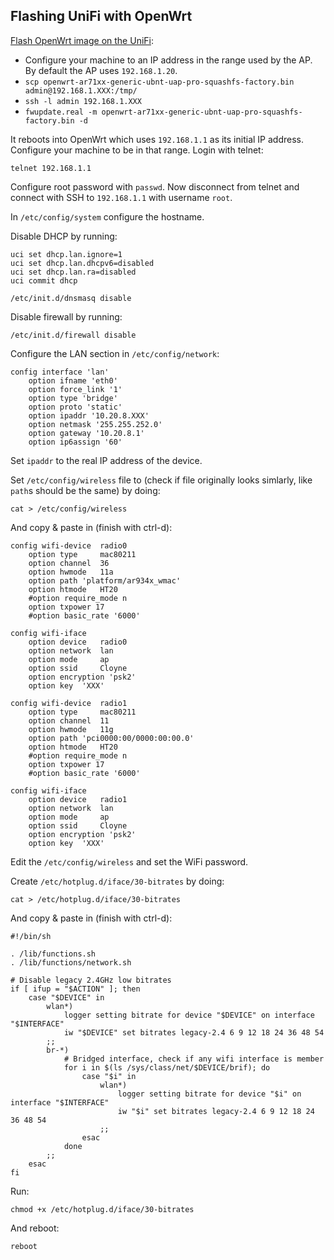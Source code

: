 Flashing UniFi with OpenWrt
---------------------------

[Flash OpenWrt image on the UniFi](http://wiki.openwrt.org/toh/ubiquiti/uappro#installing_a_new_firmware_image):
* Configure your machine to an IP address in the range used by the AP. By default the AP uses `192.168.1.20`.
* `scp openwrt-ar71xx-generic-ubnt-uap-pro-squashfs-factory.bin admin@192.168.1.XXX:/tmp/`
* `ssh -l admin 192.168.1.XXX`
* `fwupdate.real -m openwrt-ar71xx-generic-ubnt-uap-pro-squashfs-factory.bin -d`

It reboots into OpenWrt which uses `192.168.1.1` as its initial IP address. Configure your machine to be in that range. Login with telnet:

```
telnet 192.168.1.1
```

Configure root password with `passwd`. Now disconnect from telnet and connect with SSH to `192.168.1.1` with username `root`.

In `/etc/config/system` configure the hostname.

Disable DHCP by running:

```
uci set dhcp.lan.ignore=1
uci set dhcp.lan.dhcpv6=disabled
uci set dhcp.lan.ra=disabled
uci commit dhcp

/etc/init.d/dnsmasq disable
```

Disable firewall by running:

```
/etc/init.d/firewall disable
```

Configure the LAN section in `/etc/config/network`:

```
config interface 'lan'
	option ifname 'eth0'
	option force_link '1'
	option type 'bridge'
	option proto 'static'
	option ipaddr '10.20.8.XXX'
	option netmask '255.255.252.0'
	option gateway '10.20.8.1'
	option ip6assign '60'
```

Set `ipaddr` to the real IP address of the device.

Set `/etc/config/wireless` file to (check if file originally looks simlarly, like `path`s should be the same) by doing:

```
cat > /etc/config/wireless
```

And copy & paste in (finish with ctrl-d):

```
config wifi-device  radio0
	option type     mac80211
	option channel  36
	option hwmode	11a
	option path	'platform/ar934x_wmac'
	option htmode	HT20
	#option require_mode n
	option txpower 17
	#option basic_rate '6000'

config wifi-iface
	option device   radio0
	option network  lan
	option mode     ap
	option ssid     Cloyne
	option encryption 'psk2'
	option key	'XXX'

config wifi-device  radio1
	option type     mac80211
	option channel  11
	option hwmode	11g
	option path	'pci0000:00/0000:00:00.0'
	option htmode	HT20
	#option require_mode n
	option txpower 17
	#option basic_rate '6000'

config wifi-iface
	option device   radio1
	option network  lan
	option mode     ap
	option ssid     Cloyne
	option encryption 'psk2'
	option key	'XXX'
```

Edit the `/etc/config/wireless` and set the WiFi password.

Create `/etc/hotplug.d/iface/30-bitrates` by doing:

```
cat > /etc/hotplug.d/iface/30-bitrates
```

And copy & paste in (finish with ctrl-d):

```
#!/bin/sh

. /lib/functions.sh
. /lib/functions/network.sh

# Disable legacy 2.4GHz low bitrates
if [ ifup = "$ACTION" ]; then
    case "$DEVICE" in
        wlan*)
            logger setting bitrate for device "$DEVICE" on interface "$INTERFACE"
            iw "$DEVICE" set bitrates legacy-2.4 6 9 12 18 24 36 48 54
        ;;
        br-*)
            # Bridged interface, check if any wifi interface is member
            for i in $(ls /sys/class/net/$DEVICE/brif); do
                case "$i" in
                    wlan*)
                        logger setting bitrate for device "$i" on interface "$INTERFACE"
                        iw "$i" set bitrates legacy-2.4 6 9 12 18 24 36 48 54
                    ;;
                esac
            done
        ;;
    esac
fi
```

Run:

```
chmod +x /etc/hotplug.d/iface/30-bitrates
```

And reboot:

```
reboot
```
